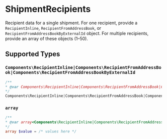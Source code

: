# ShipmentRecipients

Recipient data for a single shipment. For one recipient, provide a `RecipientInline`, `RecipientFromAddressBook`, or `RecipientFromAddressBookByExternalId` object. For multiple recipients, provide an array of these objects (1–50).


## Supported Types

### `Components\RecipientInline|Components\RecipientFromAddressBook|Components\RecipientFromAddressBookByExternalId`

```php
/**
* @var Components\RecipientInline|Components\RecipientFromAddressBook|Components\RecipientFromAddressBookByExternalId
*/
Components\RecipientInline|Components\RecipientFromAddressBook|Components\RecipientFromAddressBookByExternalId $value = /* values here */
```

### `array`

```php
/**
* @var array<Components\RecipientInline|Components\RecipientFromAddressBook|Components\RecipientFromAddressBookByExternalId>
*/
array $value = /* values here */
```

